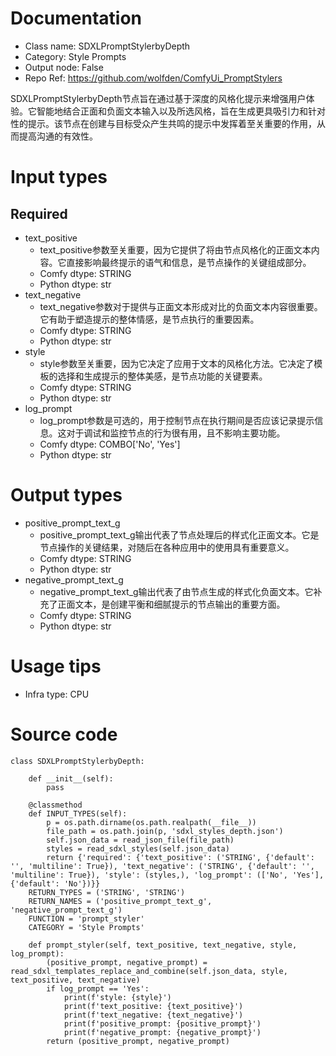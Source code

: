 # Documentation
- Class name: SDXLPromptStylerbyDepth
- Category: Style Prompts
- Output node: False
- Repo Ref: https://github.com/wolfden/ComfyUi_PromptStylers

SDXLPromptStylerbyDepth节点旨在通过基于深度的风格化提示来增强用户体验。它智能地结合正面和负面文本输入以及所选风格，旨在生成更具吸引力和针对性的提示。该节点在创建与目标受众产生共鸣的提示中发挥着至关重要的作用，从而提高沟通的有效性。

# Input types
## Required
- text_positive
    - text_positive参数至关重要，因为它提供了将由节点风格化的正面文本内容。它直接影响最终提示的语气和信息，是节点操作的关键组成部分。
    - Comfy dtype: STRING
    - Python dtype: str
- text_negative
    - text_negative参数对于提供与正面文本形成对比的负面文本内容很重要。它有助于塑造提示的整体情感，是节点执行的重要因素。
    - Comfy dtype: STRING
    - Python dtype: str
- style
    - style参数至关重要，因为它决定了应用于文本的风格化方法。它决定了模板的选择和生成提示的整体美感，是节点功能的关键要素。
    - Comfy dtype: STRING
    - Python dtype: str
- log_prompt
    - log_prompt参数是可选的，用于控制节点在执行期间是否应该记录提示信息。这对于调试和监控节点的行为很有用，且不影响主要功能。
    - Comfy dtype: COMBO['No', 'Yes']
    - Python dtype: str

# Output types
- positive_prompt_text_g
    - positive_prompt_text_g输出代表了节点处理后的样式化正面文本。它是节点操作的关键结果，对随后在各种应用中的使用具有重要意义。
    - Comfy dtype: STRING
    - Python dtype: str
- negative_prompt_text_g
    - negative_prompt_text_g输出代表了由节点生成的样式化负面文本。它补充了正面文本，是创建平衡和细腻提示的节点输出的重要方面。
    - Comfy dtype: STRING
    - Python dtype: str

# Usage tips
- Infra type: CPU

# Source code
```
class SDXLPromptStylerbyDepth:

    def __init__(self):
        pass

    @classmethod
    def INPUT_TYPES(self):
        p = os.path.dirname(os.path.realpath(__file__))
        file_path = os.path.join(p, 'sdxl_styles_depth.json')
        self.json_data = read_json_file(file_path)
        styles = read_sdxl_styles(self.json_data)
        return {'required': {'text_positive': ('STRING', {'default': '', 'multiline': True}), 'text_negative': ('STRING', {'default': '', 'multiline': True}), 'style': (styles,), 'log_prompt': (['No', 'Yes'], {'default': 'No'})}}
    RETURN_TYPES = ('STRING', 'STRING')
    RETURN_NAMES = ('positive_prompt_text_g', 'negative_prompt_text_g')
    FUNCTION = 'prompt_styler'
    CATEGORY = 'Style Prompts'

    def prompt_styler(self, text_positive, text_negative, style, log_prompt):
        (positive_prompt, negative_prompt) = read_sdxl_templates_replace_and_combine(self.json_data, style, text_positive, text_negative)
        if log_prompt == 'Yes':
            print(f'style: {style}')
            print(f'text_positive: {text_positive}')
            print(f'text_negative: {text_negative}')
            print(f'positive_prompt: {positive_prompt}')
            print(f'negative_prompt: {negative_prompt}')
        return (positive_prompt, negative_prompt)
```